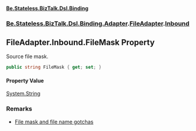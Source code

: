 #### [Be.Stateless.BizTalk.Dsl.Binding](README.md 'README')
### [Be.Stateless.BizTalk.Dsl.Binding.Adapter](Be.Stateless.BizTalk.Dsl.Binding.Adapter.md 'Be.Stateless.BizTalk.Dsl.Binding.Adapter').[FileAdapter](FileAdapter.md 'Be.Stateless.BizTalk.Dsl.Binding.Adapter.FileAdapter').[Inbound](FileAdapter.Inbound.md 'Be.Stateless.BizTalk.Dsl.Binding.Adapter.FileAdapter.Inbound')

## FileAdapter.Inbound.FileMask Property

Source file mask.

```csharp
public string FileMask { get; set; }
```

#### Property Value
[System.String](https://docs.microsoft.com/en-us/dotnet/api/System.String 'System.String')

### Remarks
- <a href="https://docs.microsoft.com/en-us/biztalk/core/restrictions-when-configuring-the-file-adapter#file-mask-and-file-name-gotchas">File mask and file name gotchas</a>
